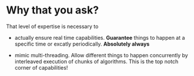 # Why that you ask?

That level of expertise is necessary to

- actually ensure real time capabilities.
**Guarantee** things to happen at a specific time or excatly periodically.
**Absolutely always**

- mimic multi-threading.
Allow different things to happen concurrently by interleaved execution of chunks of algorithms.
This is the top notch corner of capabilities!
